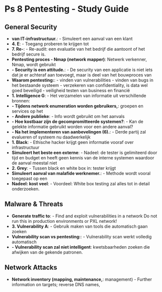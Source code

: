 # Ps 8 Pentesting - Study Guide

## General Security
- **van IT-infrastructuur.**: - Simuleert een aanval van een klant
- **4. E**: - Toegang proberen te krijgen tot
- **7. Re-**: - Re-audit: een evaluatie van het bedrijf die aantoont of het bedrijf secure is.
- **Pentesting proces - Nmap (network mapper)**: Netwerk verkenner, Nmap, wordt gebruikt
- **- Security is een attitude.**: - De security van een applicatie is niet iets dat je er achteraf aan toevoegt, maar is deel van het bouwproces van
- **Waarom pentesting:**: - vinden van vulnerabilities - vinden van bugs in het bestaande systeem - verzekeren van confidentiality, is data wel goed beveiligd - veiligheid testen van business en financië
- **1. Intelligence G**: - Het verzamelen van informatie uit verschillende bronnen:
- **- Tijdens netwerk enumeration worden gebruikers,**: groepen en services op het
- **- Andere publieke**: - Info wordt gebruikt om het aanvals
- **- Hoe kostbaar zijn de gecompromitteerde systemen?**: - Kan de gelekte informatie gebruikt worden voor een andere aanval?
- **- Na het implementeren van aanbevelingen (6).**: - Derde partij zal evalueren of systeem nu daadwerkelijk
- **1. Black**: - Ethische hacker krijgt geen informatie vooraf over infrastructuur
- **Simuleert het beste een externe**: - Nadeel: de tester is gelimiteerd door tijd en budget en heeft geen kennis van de interne systemen waardoor de aanval meestal niet
- **2. Grey**: - Tussen black en white box in: tester krijgt
- **Simuleert aanval van malafide werknemer.**: - Methode wordt vooral toegepast op een
- **Nadeel: kost veel**: - Voordeel: White box testing zal alles tot in detail onderzoeken.

## Malware & Threats
- **Generate traffic to**: - Find and exploit vulnerabilities in a network Do not run this in production environments or PXL network!
- **3. Vulnerability A**: - Gebruik maken van tools die automatisch gaan zoeken
- **Vulnerability scan vs pentesting:**: - Vulnerability scan werkt volledig automatisch
- **- Vulnerability scan zal niet intelligent**: kwetsbaarheden zoeken die afwijken van de gekende patronen.

## Network Attacks
- **Network inventory (mapping, maintenance,**: management) - Further information on targets; reverse DNS names,
